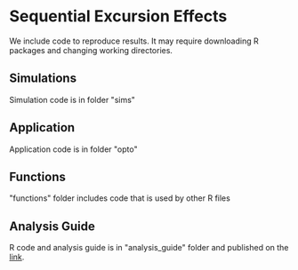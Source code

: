 # Sequential Excursion Effects
We include code to reproduce results. It may require downloading R packages and changing working directories.

## Simulations
Simulation code is in folder "sims"

## Application
Application code is in folder "opto"

## Functions
"functions" folder includes code that is used by other R files

## Analysis Guide
R code and analysis guide is in "analysis_guide" folder and published on the [link](https://rpubs.com/anonymous_causal/1269330).
